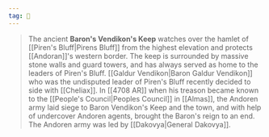 ```yaml
---
tag: 🏰
---
```

> The ancient **Baron's Vendikon's Keep** watches over the hamlet of [[Piren's Bluff|Pirens Bluff]] from the highest elevation and protects [[Andoran]]'s western border. The keep is surrounded by massive stone walls and guard towers, and has always served as home to the leaders of Piren's Bluff.
> [[Galdur Vendikon|Baron Galdur Vendikon]] who was the undisputed leader of Piren's Bluff recently decided to side with [[Cheliax]]. In [[4708 AR]] when his treason became known to the [[People's Council|Peoples Council]] in [[Almas]], the Andoren army laid siege to Baron Vendikon's Keep and the town, and with help of undercover Andoren agents, brought the Baron's reign to an end. The Andoren army was led by [[Dakovya|General Dakovya]].







